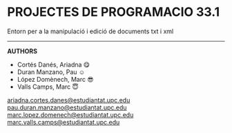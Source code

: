 # PROJECTES DE PROGRAMACIO 33.1 

Entorn per a la manipulació i edició de documents txt i xml

--- 

**AUTHORS**
- Cortés Danés, Ariadna :yum:
- Duran Manzano, Pau :relaxed:
- López Domènech, Marc :sunglasses:
- Valls Camps, Marc :innocent:  
 
ariadna.cortes.danes@estudiantat.upc.edu   
pau.duran.manzano@estudiantat.upc.edu   
marc.lopez.domenech@estudiantat.upc.edu   
marc.valls.camps@estudiantat.upc.edu   
